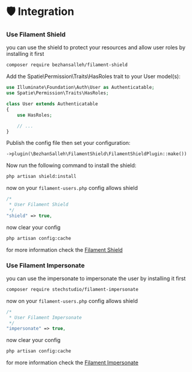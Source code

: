 # 🛡️ Integration

### Use Filament Shield

you can use the shield to protect your resources and allow user roles by installing it first

```bash
composer require bezhansalleh/filament-shield
```

Add the Spatie\Permission\Traits\HasRoles trait to your User model(s):

```php
use Illuminate\Foundation\Auth\User as Authenticatable;
use Spatie\Permission\Traits\HasRoles;

class User extends Authenticatable
{
    use HasRoles;

    // ...
}
```

Publish the config file then set your configuration:

```php
->plugin(\BezhanSalleh\FilamentShield\FilamentShieldPlugin::make())
```

Now run the following command to install the shield:

```bash
php artisan shield:install
```

now on your `filament-users.php` config allows shield

```php
/*
 * User Filament Shield
 */
"shield" => true,
```

now clear your config

```bash
php artisan config:cache
```

for more information check the [Filament Shield](https://github.com/bezhanSalleh/filament-shield)

### Use Filament Impersonate

you can use the impersonate to impersonate the user by installing it first

```bash
composer require stechstudio/filament-impersonate
```

now on your `filament-users.php` config allows shield

```php
/*
 * User Filament Impersonate
 */
"impersonate" => true,
```

now clear your config

```bash
php artisan config:cache
```

for more information check the [Filament Impersonate](https://github.com/stechstudio/filament-impersonate)
